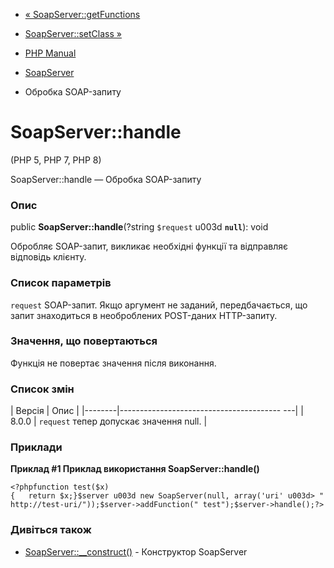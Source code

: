 - [« SoapServer::getFunctions](soapserver.getfunctions.md)
- [SoapServer::setClass »](soapserver.setclass.md)

- [PHP Manual](index.md)
- [SoapServer](class.soapserver.md)
- Обробка SOAP-запиту

# SoapServer::handle

(PHP 5, PHP 7, PHP 8)

SoapServer::handle — Обробка SOAP-запиту

### Опис

public **SoapServer::handle**(?string `$request` u003d **`null`**): void

Обробляє SOAP-запит, викликає необхідні функції та відправляє
відповідь клієнту.

### Список параметрів

`request`
SOAP-запит. Якщо аргумент не заданий, передбачається, що запит
знаходиться в необроблених POST-даних HTTP-запиту.

### Значення, що повертаються

Функція не повертає значення після виконання.

### Список змін

| Версія | Опис |
|--------|---------------------------------------- ---|
| 8.0.0 | `request` тепер допускає значення null. |

### Приклади

**Приклад #1 Приклад використання **SoapServer::handle()****

` <?phpfunction test($x){   return $x;}$server u003d new SoapServer(null, array('uri' u003d> "http://test-uri/"));$server->addFunction(" test");$server->handle();?> `

### Дивіться також

- [SoapServer::\_\_construct()](soapserver.construct.md) -
Конструктор SoapServer

